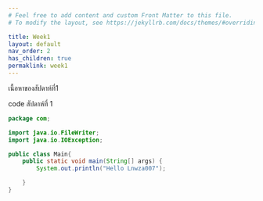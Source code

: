 ```yaml
---
# Feel free to add content and custom Front Matter to this file.
# To modify the layout, see https://jekyllrb.com/docs/themes/#overriding-theme-defaults

title: Week1
layout: default
nav_order: 2
has_children: true
permaklink: week1
---
```

  เนื้อหาของสัปดาห์ที่1

  code สัปดาห์ที่ 1
```java
package com;

import java.io.FileWriter;
import java.io.IOException;

public class Main{
    public static void main(String[] args) {
        System.out.println("Hello Lnwza007");

    }
}
```